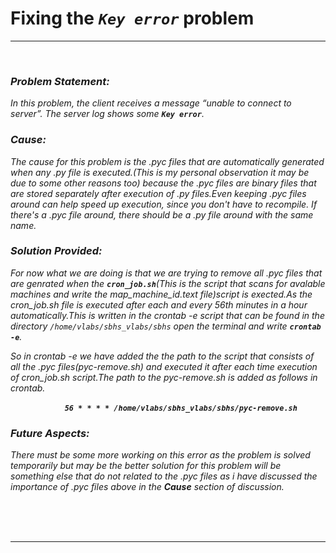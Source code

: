 # Fixing the ***`Key error`*** problem
---
<br/> 

### ***Problem Statement:***
*In this problem, the client receives a message “unable to connect to server”. The server log shows some **`Key error`**.*


### ***Cause:***
*The cause for this problem is the .pyc files that are automatically generated when any .py file is executed.(This is my personal observation it may be due to some other reasons too) because the .pyc files are binary files that are stored separately after execution of .py files.Even keeping .pyc files around can help speed up execution, since you don't have to recompile. If there's a .pyc file around, there should be a .py file around with the same name.*

### ***Solution Provided:***
*For now what we are doing is that we are trying to remove all .pyc files that are genrated when the **`cron_job.sh`**(This is the script that scans for avalable machines and write the map_machine_id.text file)script is exected.As the cron_job.sh file is executed after each and every 56th minutes in a hour automatically.This is written in the crontab -e script that can be found in the directory `/home/vlabs/sbhs_vlabs/sbhs` open the terminal and write **`crontab -e`**.*

*So in crontab -e we have added the the path to the script that consists of all the .pyc files(pyc-remove.sh) and executed it after each time execution of cron_job.sh script.The path to the pyc-remove.sh is added as follows in crontab.*

&nbsp;&nbsp;&nbsp;&nbsp;&nbsp;&nbsp;&nbsp;&nbsp;&nbsp;&nbsp;&nbsp;&nbsp;&nbsp;&nbsp;&nbsp;&nbsp;&nbsp;&nbsp;&nbsp;&nbsp;&nbsp;  ***`56 * * * * /home/vlabs/sbhs_vlabs/sbhs/pyc-remove.sh`***

### ***Future Aspects:***
*There must be some more working on this error as the problem is solved temporarily but may be the better solution for this problem will be something else that do not related to the .pyc files as i have discussed the importance of .pyc files above in the  **Cause** section of discussion.*

<br/><br/><br/>

---




